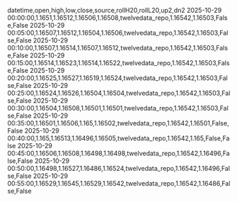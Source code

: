 datetime,open,high,low,close,source,rollH20,rollL20,up2,dn2
2025-10-29 00:00:00,1.1651,1.16512,1.16506,1.16508,twelvedata_repo,1.16542,1.16503,False,False
2025-10-29 00:05:00,1.16507,1.16512,1.16504,1.16506,twelvedata_repo,1.16542,1.16503,False,False
2025-10-29 00:10:00,1.16507,1.16514,1.16507,1.16512,twelvedata_repo,1.16542,1.16503,False,False
2025-10-29 00:15:00,1.16514,1.16523,1.16514,1.16522,twelvedata_repo,1.16542,1.16503,False,False
2025-10-29 00:20:00,1.16525,1.16527,1.16519,1.16524,twelvedata_repo,1.16542,1.16503,False,False
2025-10-29 00:25:00,1.16524,1.16526,1.16504,1.16504,twelvedata_repo,1.16542,1.16503,False,False
2025-10-29 00:30:00,1.16504,1.16508,1.16501,1.16501,twelvedata_repo,1.16542,1.16503,False,False
2025-10-29 00:35:00,1.16501,1.16506,1.165,1.16502,twelvedata_repo,1.16542,1.16501,False,False
2025-10-29 00:40:00,1.165,1.16513,1.16496,1.16505,twelvedata_repo,1.16542,1.165,False,False
2025-10-29 00:45:00,1.16506,1.16508,1.16498,1.16498,twelvedata_repo,1.16542,1.16496,False,False
2025-10-29 00:50:00,1.16498,1.16527,1.16486,1.16524,twelvedata_repo,1.16542,1.16496,False,False
2025-10-29 00:55:00,1.16529,1.16545,1.16529,1.16542,twelvedata_repo,1.16542,1.16486,False,False
